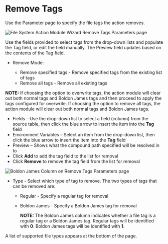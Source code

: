 # Remove Tags

Use the Parameter page to specify the file tags the action removes.

![File System Action Module Wizard Remove Tags Parameters page](/img/product_docs/accessanalyzer/admin/action/filesystem/parameters/removetags.webp)

Use the fields provided to select tags from the drop-down lists and populate the Tag field, or edit
the field manually. The Preview field updates based on the contents of the Tag field.

- Remove Mode:

  - Remove specified tags - Remove specified tags from the existing list of tags
  - Remove all tags - Remove all existing tags

**NOTE:** If choosing the option to overwrite tags, the action module will clear out both normal
tags and Boldon James tags and then proceed to apply the tags configured for overwrite. If choosing
the option to remove all tags, the action module will clear out both normal tags and Boldon James
tags.

- Fields – Use the drop-down list to select a field (column) from the source table, then click the
  blue arrow to insert the item into the **Tag** field
- Environment Variables – Select an item from the drop-down list, then click the blue arrow to
  insert the item into the **Tag** field
- Preview – Shows what the compound path specified will be resolved in to
- Click **Add** to add the tag field to the list for removal
- Click **Remove** to remove the tag field from the list for removal

![Boldon James Column on Remove Tags Parameters page](/img/product_docs/accessanalyzer/admin/action/filesystem/parameters/addremovetagsboldonjames.webp)

- Type - Select which type of tag to remove. The two types of tags that can be removed are:

  - Regular - Specify a regular tag for removal
  - Boldon James - Specify a Boldon James tag for removal

    **NOTE:** The Boldon James column indicates whether a file tag is a regular tag or a Boldon
    James tag. Regular tags will be identified with **0**. Boldon James tags will be identified
    with **1**.

A list of supported file types appears at the bottom of the page.
